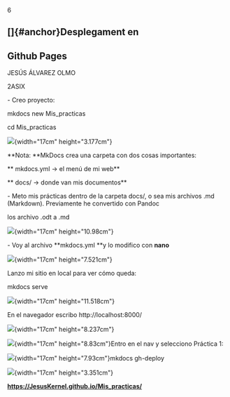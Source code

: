6

## []{#anchor}Desplegament en 

## Github Pages

JESÚS ÁLVAREZ OLMO

2ASIX

\- Creo proyecto:

mkdocs new Mis_practicas

cd Mis_practicas

![](Pictures/10000000000003530000009FACAC6095.png){width="17cm"
height="3.177cm"}

**Nota: **MkDocs crea una carpeta con dos cosas importantes:

** mkdocs.yml → el menú de mi web**

** docs/ → donde van mis documentos**

\- Meto mis prácticas dentro de la carpeta docs/, o sea mis archivos .md
(Markdown). Previamente he convertido con Pandoc

los archivo .odt a .md

![](Pictures/10000000000003F40000011F1774AF55.png){width="17cm"
height="10.98cm"}

\- Voy al archivo **mkdocs.yml **y lo modifico con **nano**

![](Pictures/10000000000002A60000012CD2FF4C6E.png){width="17cm"
height="7.521cm"}

Lanzo mi sitio en local para ver cómo queda:

mkdocs serve

![](Pictures/10000000000003A8000000FF4137C780.png){width="17cm"
height="11.518cm"}

En el navegador escribo http://localhost:8000/

![](Pictures/100000000000034700000277896AC2F1.png){width="17cm"
height="8.237cm"}

![](Pictures/10000000000003F000000284CE21313C.png){width="17cm"
height="8.83cm"}Entro en el nav y selecciono Práctica 1:

![](Pictures/1000000000000391000001AA8E69CE67.png){width="17cm"
height="7.93cm"}mkdocs gh-deploy

![](Pictures/10000000000003B9000000BC1FE27278.png){width="17cm"
height="3.351cm"}

**https://JesusKernel.github.io/Mis_practicas/**
